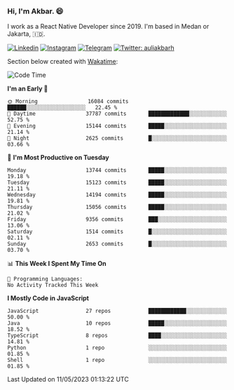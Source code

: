 ### Hi,  I'm Akbar. 😄

I work as a React Native Developer since 2019. I'm based in Medan or Jakarta, :indonesia:. 

<!-- 🔭 Take a look at my [LinkedIn](https://www.linkedin.com/in/aulia-akbar-harahap/) profile. -->

<!-- For now I still don't have a repository to be proud of, but I'm working on it. -->

[![Linkedin](https://img.shields.io/badge/-Aulia%20Akbar%20Harahap-blue?style=flat-square&labelColor=gray&logo=Linkedin&logoColor=white&link=https://www.linkedin.com/in/aulia-akbar-harahap)](https://www.linkedin.com/in/aulia-akbar-harahap)
[![Instagram](https://img.shields.io/badge/-@auliakbarh-orange?style=flat-square&labelColor=gray&logo=Instagram&logoColor=white&link=https://www.instagram.com/auliakbarh)](https://www.instagram.com/auliakbarh)
[![Telegram](https://img.shields.io/badge/-auliakbarh-informational?style=flat-square&labelColor=gray&logo=telegram&logoColor=white&link=https://t.me/auliakbarh)](https://t.me/auliakbarh)
[![Twitter: auliakbarh](https://img.shields.io/twitter/follow/auliakbarh?style=social)](https://twitter.com/auliakbarh)

Section below created with [Wakatime](https://wakatime.com/):
<!--START_SECTION:waka-->
![Code Time](http://img.shields.io/badge/Code%20Time-48%20hrs%2029%20mins-blue)

**I'm an Early 🐤** 

```text
🌞 Morning                16084 commits       ██████░░░░░░░░░░░░░░░░░░░   22.45 % 
🌆 Daytime                37787 commits       █████████████░░░░░░░░░░░░   52.75 % 
🌃 Evening                15144 commits       █████░░░░░░░░░░░░░░░░░░░░   21.14 % 
🌙 Night                  2625 commits        █░░░░░░░░░░░░░░░░░░░░░░░░   03.66 % 
```
📅 **I'm Most Productive on Tuesday** 

```text
Monday                   13744 commits       █████░░░░░░░░░░░░░░░░░░░░   19.18 % 
Tuesday                  15123 commits       █████░░░░░░░░░░░░░░░░░░░░   21.11 % 
Wednesday                14194 commits       █████░░░░░░░░░░░░░░░░░░░░   19.81 % 
Thursday                 15056 commits       █████░░░░░░░░░░░░░░░░░░░░   21.02 % 
Friday                   9356 commits        ███░░░░░░░░░░░░░░░░░░░░░░   13.06 % 
Saturday                 1514 commits        █░░░░░░░░░░░░░░░░░░░░░░░░   02.11 % 
Sunday                   2653 commits        █░░░░░░░░░░░░░░░░░░░░░░░░   03.70 % 
```


📊 **This Week I Spent My Time On** 

```text
💬 Programming Languages: 
No Activity Tracked This Week
```

**I Mostly Code in JavaScript** 

```text
JavaScript               27 repos            ████████████░░░░░░░░░░░░░   50.00 % 
Java                     10 repos            █████░░░░░░░░░░░░░░░░░░░░   18.52 % 
TypeScript               8 repos             ████░░░░░░░░░░░░░░░░░░░░░   14.81 % 
Python                   1 repo              ░░░░░░░░░░░░░░░░░░░░░░░░░   01.85 % 
Shell                    1 repo              ░░░░░░░░░░░░░░░░░░░░░░░░░   01.85 % 
```




 Last Updated on 11/05/2023 01:13:22 UTC
<!--END_SECTION:waka-->


<!--
**auliakbarh/auliakbarh** is a ✨ _special_ ✨ repository because its `README.md` (this file) appears on your GitHub profile.

Here are some ideas to get you started:

- 🔭 I’m currently working on ...
- 🌱 I’m currently learning ...
- 👯 I’m looking to collaborate on ...
- 🤔 I’m looking for help with ...
- 💬 Ask me about ...
- 📫 How to reach me: ...
- 😄 Pronouns: ...
- ⚡ Fun fact: ...
-->
